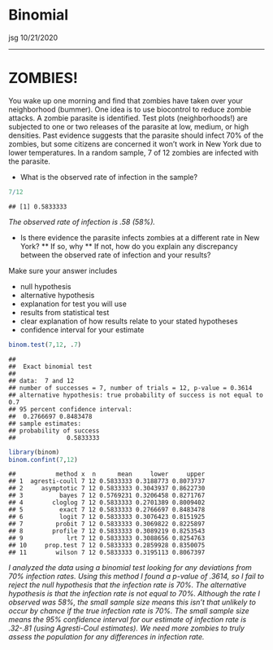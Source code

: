 Binomial
================
jsg
10/21/2020

-----

# ZOMBIES\!

You wake up one morning and find that zombies have taken over your
neighborhood (bummer). One idea is to use biocontrol to reduce zombie
attacks. A zombie parasite is identified. Test plots (neighborhoods\!)
are subjected to one or two releases of the parasite at low, medium, or
high densities. Past evidence suggests that the parasite should infect
70% of the zombies, but some citizens are concerned it won’t work in New
York due to lower temperatures. In a random sample, 7 of 12 zombies are
infected with the parasite.

  - What is the observed rate of infection in the sample?

<!-- end list -->

``` r
7/12
```

    ## [1] 0.5833333

*The observed rate of infection is .58 (58%).*

  - Is there evidence the parasite infects zombies at a different rate
    in New York? \*\* If so, why \*\* If not, how do you explain any
    discrepancy between the observed rate of infection and your results?

Make sure your answer includes

  - null hypothesis
  - alternative hypothesis
  - explanation for test you will use
  - results from statistical test
  - clear explanation of how results relate to your stated hypotheses
  - confidence interval for your estimate

<!-- end list -->

``` r
binom.test(7,12, .7)
```

    ## 
    ##  Exact binomial test
    ## 
    ## data:  7 and 12
    ## number of successes = 7, number of trials = 12, p-value = 0.3614
    ## alternative hypothesis: true probability of success is not equal to 0.7
    ## 95 percent confidence interval:
    ##  0.2766697 0.8483478
    ## sample estimates:
    ## probability of success 
    ##              0.5833333

``` r
library(binom)
binom.confint(7,12)
```

    ##           method x  n      mean     lower     upper
    ## 1  agresti-coull 7 12 0.5833333 0.3188773 0.8073737
    ## 2     asymptotic 7 12 0.5833333 0.3043937 0.8622730
    ## 3          bayes 7 12 0.5769231 0.3206458 0.8271767
    ## 4        cloglog 7 12 0.5833333 0.2701389 0.8009402
    ## 5          exact 7 12 0.5833333 0.2766697 0.8483478
    ## 6          logit 7 12 0.5833333 0.3076423 0.8151925
    ## 7         probit 7 12 0.5833333 0.3069822 0.8225897
    ## 8        profile 7 12 0.5833333 0.3089219 0.8253543
    ## 9            lrt 7 12 0.5833333 0.3088656 0.8254763
    ## 10     prop.test 7 12 0.5833333 0.2859928 0.8350075
    ## 11        wilson 7 12 0.5833333 0.3195113 0.8067397

*I analyzed the data using a binomial test looking for any deviations
from 70% infection rates. Using this method I found a p-value of .3614,
so I fail to reject the null hypothesis that the infection rate is 70%.
The alternative hypothesis is that the infection rate is not equal to
70%. Although the rate I observed was 58%, the small sample size means
this isn’t that unlikely to occur by chance if the true infection rate
is 70%. The small sample size means the 95% confidence interval for our
estimate of infection rate is .32-.81 (using Agresti-Coul estimates). We
need more zombies to truly assess the population for any differences in
infection rate.*
